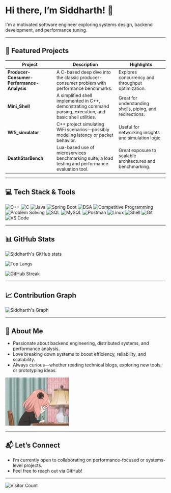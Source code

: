 ﻿# Hi there, I’m Siddharth! 👋

I'm a motivated software engineer exploring systems design, backend development, and performance tuning.

---

## 🚀 Featured Projects

| Project                                    | Description                                                                                                 | Highlights                                                 |
| ------------------------------------------ | ----------------------------------------------------------------------------------------------------------- | ---------------------------------------------------------- |
| **Producer-Consumer-Performance-Analysis** | A C-based deep dive into the classic producer-consumer problem with performance benchmarks.                 | Explores concurrency and throughput optimization.          |
| **Mini_Shell**                             | A simplified shell implemented in C++, demonstrating command parsing, execution, and basic shell utilities. | Great for understanding shells, piping, and redirections.  |
| **Wifi_simulator**                         | C++ project simulating WiFi scenarios—possibly modeling latency or packet behavior.                         | Useful for networking insights and simulation logic.       |
| **DeathStarBench**                         | Lua-based use of microservices benchmarking suite; a load testing and performance evaluation tool.          | Great exposure to scalable architectures and benchmarking. |

---

## 💻 Tech Stack & Tools

![C++](https://img.shields.io/badge/C++-00599C?style=for-the-badge&logo=cplusplus&logoColor=white)
![C](https://img.shields.io/badge/C-00599C?style=for-the-badge&logo=c&logoColor=white)
![Java](https://img.shields.io/badge/Java-ED8B00?style=for-the-badge&logo=openjdk&logoColor=white)
![Spring Boot](https://img.shields.io/badge/SpringBoot-6DB33F?style=for-the-badge&logo=springboot&logoColor=white)
![DSA](https://img.shields.io/badge/DSA-FF6F00?style=for-the-badge&logo=thealgorithms&logoColor=white)
![Competitive Programming](https://img.shields.io/badge/Competitive_Programming-1E90FF?style=for-the-badge&logo=codeforces&logoColor=white)
![Problem Solving](https://img.shields.io/badge/Problem_Solving-4CAF50?style=for-the-badge&logo=leetcode&logoColor=white)
![SQL](https://img.shields.io/badge/SQL-4479A1?style=for-the-badge&logo=database&logoColor=white)
![MySQL](https://img.shields.io/badge/MySQL-005C84?style=for-the-badge&logo=mysql&logoColor=white)
![Postman](https://img.shields.io/badge/Postman-FF6C37?style=for-the-badge&logo=postman&logoColor=white)
![Linux](https://img.shields.io/badge/Linux-FCC624?style=for-the-badge&logo=linux&logoColor=black)
![Shell](https://img.shields.io/badge/Shell_Scripting-121011?style=for-the-badge&logo=gnu-bash&logoColor=white)
![Git](https://img.shields.io/badge/Git-F05032?style=for-the-badge&logo=git&logoColor=white)
![VS Code](https://img.shields.io/badge/VSCode-0078d7?style=for-the-badge&logo=visual-studio-code&logoColor=white)

---

## 📊 GitHub Stats

![Siddharth's GitHub stats](https://github-readme-stats.vercel.app/api?username=Siddharth1277&show_icons=true&theme=radical)

![Top Langs](https://github-readme-stats.vercel.app/api/top-langs/?username=Siddharth1277&layout=compact&theme=radical)

![GitHub Streak](https://github-readme-streak-stats.herokuapp.com/?user=Siddharth1277&theme=radical)

---

## 📈 Contribution Graph

![Siddharth's Graph](https://github-readme-activity-graph.vercel.app/graph?username=Siddharth1277&theme=react-dark&hide_border=true&area=true)

---

## 🌱 About Me



- Passionate about backend engineering, distributed systems, and performance analysis.
- Love breaking down systems to boost efficiency, reliability, and scalability.
- Always curious—whether reading technical blogs, exploring new tools, or prototyping ideas.

<p align = "centre">
  <img  src="assets/anya-forger-taking-notes.gif" alt="Anya Forger taking notes" width="200" />
</p>

---

## 📬 Let’s Connect

- I’m currently open to collaborating on performance-focused or systems-level projects.
- Feel free to reach out via GitHub!

---

![Visitor Count](https://komarev.com/ghpvc/?username=Siddharth1277&color=blueviolet&style=flat-square)


